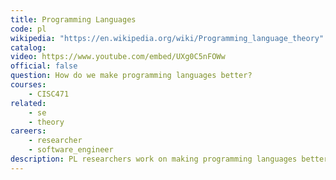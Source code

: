 ```yaml
---
title: Programming Languages
code: pl
wikipedia: "https://en.wikipedia.org/wiki/Programming_language_theory"
catalog: 
video: https://www.youtube.com/embed/UXg0C5nFOWw
official: false
question: How do we make programming languages better?
courses:
    - CISC471
related:
    - se
    - theory
careers:
    - researcher
    - software_engineer
description: PL researchers work on making programming languages better, but PL research is broader than designing and implementing new languages. Programming language have a central place in solving computing problems. From this vantage point, PL researchers tend to focus on developing general abstractions, or building blocks, for solving problems, or classes of problems. PL research also considers software behavior in a rigorous and general way, e.g., to prove that (classes of) programs enjoy properties we want, and/or don't have properties we don't. This approach has proven to be very valuable for solving a wide ranging set of problems. PL has applications for many problem areas, including security, quantum computation, computing education, machine learning, and many others.
---
```

